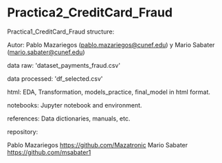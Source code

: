 # Practica2_CreditCard_Fraud



Practica1_CreditCard_Fraud structure:

Autor: Pablo Mazariegos (pablo.mazariegos@cunef.edu) y Mario Sabater (mario.sabater@cunef.edu)

data raw: 'dataset_payments_fraud.csv'

data processed: 'df_selected.csv'

html: EDA, Transformation, models_practice, final_model in html format.

notebooks: Jupyter notebook and environment.

references: Data dictionaries, manuals, etc.

repository: 

Pablo Mazariegos https://github.com/Mazatronic
Mario Sabater https://github.com/msabater1
